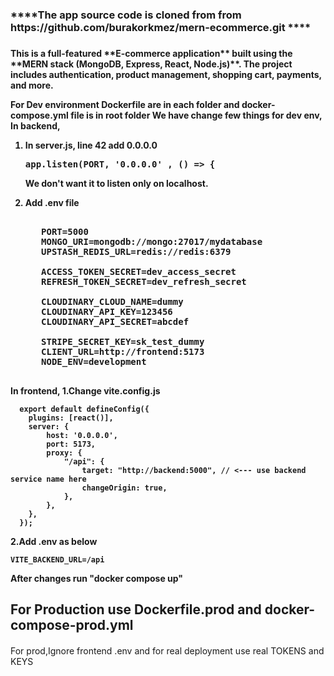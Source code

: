 <h3>****The app source code is cloned from from https://github.com/burakorkmez/mern-ecommerce.git ****<h3>

<h4>This is a full-featured **E-commerce application** built using the **MERN stack (MongoDB, Express, React, Node.js)**.
The project includes authentication, product management, shopping cart, payments, and more.


For Dev environment
Dockerfile are in each folder and docker-compose.yml file is in root folder
We have change few things for dev env,
In backend,
1. In server.js, line 42 add 0.0.0.0
   <pre>app.listen(PORT, '0.0.0.0' , () => { </pre>
   We don't want it to listen only on localhost.

   
3. Add .env file
      <pre> 
      PORT=5000
      MONGO_URI=mongodb://mongo:27017/mydatabase
      UPSTASH_REDIS_URL=redis://redis:6379
      
      ACCESS_TOKEN_SECRET=dev_access_secret
      REFRESH_TOKEN_SECRET=dev_refresh_secret
      
      CLOUDINARY_CLOUD_NAME=dummy
      CLOUDINARY_API_KEY=123456
      CLOUDINARY_API_SECRET=abcdef
      
      STRIPE_SECRET_KEY=sk_test_dummy
      CLIENT_URL=http://frontend:5173
      NODE_ENV=development
      </pre>



In frontend,
1.Change vite.config.js

      export default defineConfig({
      	plugins: [react()],
      	server: {
      		host: '0.0.0.0',
      		port: 5173,
      		proxy: {
      			"/api": {
      				target: "http://backend:5000", // <--- use backend service name here
      				changeOrigin: true,
      			},
      		},
      	},
      });


2.Add .env as below

    VITE_BACKEND_URL=/api

After changes run "docker compose up"</h4>

<h2>For Production use Dockerfile.prod and docker-compose-prod.yml</h2>  
<h4></h4>For prod,Ignore frontend .env and for real deployment use real TOKENS and KEYS </h4
>
